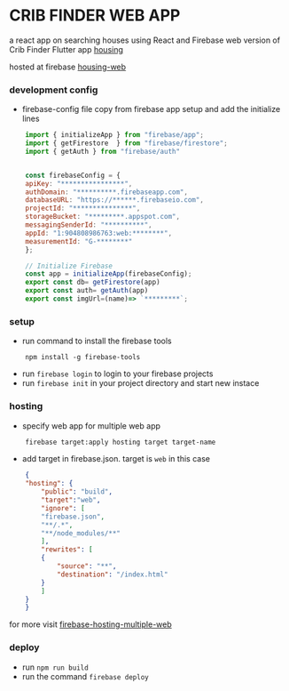 # CRIB FINDER WEB APP
a react app on searching houses using React and Firebase 
web version of Crib Finder Flutter app  [housing](https://github.com/muchirajunior/housing)

hosted at firebase [housing-web](https://housingweb.web.app/)

### development config
- firebase-config file copy from firebase app setup and add the initialize lines
```javascript
    import { initializeApp } from "firebase/app";
    import { getFirestore  } from "firebase/firestore";
    import { getAuth } from "firebase/auth"


    const firebaseConfig = {
    apiKey: "****************",
    authDomain: "**********.firebaseapp.com",
    databaseURL: "https://******.firebaseio.com",
    projectId: "***************",
    storageBucket: "*********.appspot.com",
    messagingSenderId: "**********",
    appId: "1:904808986763:web:********",
    measurementId: "G-********"
    };

    // Initialize Firebase
    const app = initializeApp(firebaseConfig);
    export const db= getFirestore(app)
    export const auth= getAuth(app)
    export const imgUrl=(name)=> `*********`;

```

### setup
- run command  to install the firebase tools
``` 
    npm install -g firebase-tools 
```
- run `firebase login` to login to your firebase projects
- run `firebase init` in your project directory and start new instace 

### hosting 

- specify web app for multiple web app
```bash
    firebase target:apply hosting target target-name  
```
- add target in firebase.json. target is `web` in this case
```JSON
    {
    "hosting": {
        "public": "build",
        "target":"web",
        "ignore": [
        "firebase.json",
        "**/.*",
        "**/node_modules/**"
        ],
        "rewrites": [
        {
            "source": "**",
            "destination": "/index.html"
        }
        ]
    }
    }
```
for more visit [firebase-hosting-multiple-web](https://firebase.google.com/docs/hosting/multisites)

### deploy 
- run `npm run build`
- run the command  `firebase deploy` 

